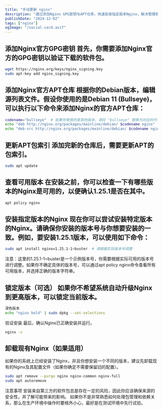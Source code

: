 ```yaml
---
title: "手动更新 nginx"
description: "通过添加Nginx GPG密钥与APT仓库，快速安装指定版本Nginx，解决管理软件包版本的问题。"
publishDate: "2024-12-02"
tags: ["nginx"]
ogImage: "/social-card.avif"
---
```


<!-- more --> 

## 添加Nginx官方GPG密钥 首先，你需要添加Nginx官方的GPG密钥以验证下载的软件包。

```bash
wget https://nginx.org/keys/nginx_signing.key
sudo apt-key add nginx_signing.key
```

## 添加Nginx官方APT仓库 根据你的Debian版本，编辑源列表文件。假设你使用的是Debian 11 (Bullseye)，可以执行以下命令来添加Nginx的官方APT仓库：

```bash
codename="bullseye"  # 如果你使用的是其他版本，请将 "bullseye" 替换为对应的代号
echo "deb http://nginx.org/packages/mainline/debian/ $codename nginx" | sudo tee /etc/apt/sources.list.d/nginx.list
echo "deb-src http://nginx.org/packages/mainline/debian/ $codename nginx" | sudo tee -a /etc/apt/sources.list.d/nginx.list
```

## 更新APT包索引 添加完新的仓库后，需要更新APT的包索引。

```bash
sudo apt update
```

## 查看可用版本 在安装之前，你可以检查一下有哪些版本的Nginx是可用的，以便确认1.25.1是否在其中。
```bash
apt policy nginx
```

## 安装指定版本的Nginx 现在你可以尝试安装特定版本的Nginx。请确保你安装的版本号与你想要安装的一致。例如，要安装1.25.1版本，可以使用如下命令：

```bash
sudo apt install nginx=1.25.1-1~buster  # 请根据实际版本号调整
```

注意：这里的1.25.1-1~buster是一个示例版本号，你需要根据实际可用的版本号进行调整。如果你不确定具体的版本号，可以通过apt policy nginx命令查看所有可用版本，并选择正确的版本字符串。

## 锁定版本（可选） 如果你不希望系统自动升级Nginx到更高版本，可以锁定当前版本。

```bash
深色版本
echo "nginx hold" | sudo dpkg --set-selections
```

验证安装 最后，确认Nginx已正确安装并运行。

```bash
nginx -v
```

## 卸载现有Nginx（如果适用）
如果你的系统上已经安装了Nginx，并且你想安装一个不同的版本，建议先卸载现有的Nginx及其配置文件（如果你确定不需要保留旧的配置）。

```bash
sudo apt remove --purge nginx nginx-common nginx-full
sudo apt autoremove
```
注意事项
安装来自第三方的软件包总是存在一定的风险，因此你应该确保来源的安全性，并了解可能带来的影响。
如果你不是非常熟悉如何处理包管理和依赖关系，那么在生产环境中操作时要格外小心，最好是在测试环境中先行试验。